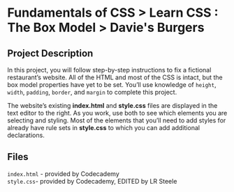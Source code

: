 # Fundamentals of CSS > Learn CSS : The Box Model  > Davie's Burgers
## Project Description
In this project, you will follow step-by-step instructions to fix a fictional
restaurant’s website. All of the HTML and most of the CSS is intact, but the 
box model properties have yet to be set. You’ll use knowledge of `height`, 
`width`, `padding`, `border`, and `margin` to complete this project.

The website’s existing **index.html** and **style.css** files are displayed 
in the text editor to the right. As you work, use both to see which elements
you are selecting and styling. Most of the elements that you’ll need to add
styles for already have rule sets in **style.css** to which you can add 
additional declarations.

## Files
`index.html` - provided by Codecademy    
`style.css`- provided by Codecademy, EDITED by LR Steele
